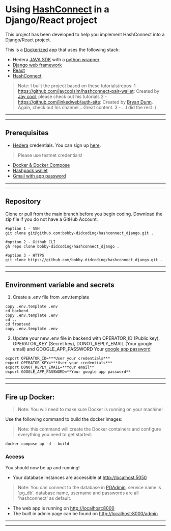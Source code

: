 # Using [HashConnect](https://www.hashpack.app/hashconnect) in a Django/React project
This project has been developed to help you implement HashConnect into a Django/React project.

This is a [Dockerized](https://www.docker.com/) app that uses the following stack:
- Hedera [JAVA SDK](https://docs.hedera.com/guides/docs/sdks) with a [python wrapper](https://pypi.org/project/hedera-sdk-py/)
- [Django web framework](https://www.djangoproject.com/)
- [React](https://reactjs.org/docs/getting-started.html)
- [HashConnect](https://www.hashpack.app/hashconnect)

>Note: I built the project based on these tutorials/repos:
    1 - https://github.com/jaycoolslm/hashconnect-pair-wallet: Created by [Jay cool](https://www.youtube.com/channel/UCp2YLlFmXMlMgX8JIqIhzfg), please check out his tutorials
    2 - https://github.com/linkedweb/auth-site: Created by [Bryan Dunn](https://www.youtube.com/channel/UCf_Y89gbkB1bJGkmqiQIAnQ). Again, check out his channel....Great content.
    3 - ...I did the rest :)

***
***

## Prerequisites
* [Hedera](https://hedera.com/) credentials. You can sign up [here](https://portal.hedera.com/register).
> Please use testnet credentials!
* [Docker & Docker Compose](https://docs.docker.com/desktop/)
* [Hashpack wallet](https://www.youtube.com/watch?v=xI2SfLUJGkQ)
* [Gmail with app password](https://www.youtube.com/watch?v=69hdhCUCaGk)


***
***

## Repository
Clone or pull from the main branch before you begin coding. Download the zip file if you do not have a GitHub Account.
```
#option 1 - SSH
git clone git@github.com:bobby-didcoding/hashconnect_django.git .

#option 2 - Github CLI
gh repo clone bobby-didcoding/hashconnect_django .

#option 3 - HTTPS
git clone https://github.com/bobby-didcoding/hashconnect_django.git .
```

***
***

## Environment variable and secrets
1. Create a .env file from .env.template
```
copy .env.template .env
cd backend
copy .env.template .env
cd ..
cd frontend
copy .env.template .env
```

2. Update your new .env file in backend with OPERATOR_ID (Public key), OPERATOR_KEY (Secret key), DONOT_REPLY_EMAIL (Your google email) and GOOGLE_APP_PASSWORD Your [google app password](https://www.youtube.com/watch?v=69hdhCUCaGk)
```
export OPERATOR_ID=***User your credentials***
export OPERATOR_KEY=***User your credentials***
export DONOT_REPLY_EMAIL=**Your email**
export GOOGLE_APP_PASSWORD=**Your google app password**
```

***
***

## Fire up Docker:

>Note: You will need to make sure Docker is running on your machine!

Use the following command to build the docker images:
> Note: this command will create the Docker containers and configure everything you need to get started.
```
docker-compose up -d --build
```

### Access
You should now be up and running!

* Your database instances are accessible at [http://localhost:5050](http://localhost:5050)
>Note: You can connect to the database in [PGAdmin](http://localhost:5050). service name is 'pg_db'. database name, username and passwords are all 'hashconnect' as default.

* The web app is running on  [http://localhost:8000](http://localhost:8000)
* The built in admin page can be found on [http://localhost:8000/admin](http://localhost:8000/admin)

***
***

